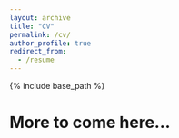 ```yaml
---
layout: archive
title: "CV"
permalink: /cv/
author_profile: true
redirect_from:
  - /resume
---
```


{% include base_path %}

More to come here...
======

